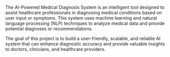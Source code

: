 The AI-Powered Medical Diagnosis System is an intelligent tool designed to assist healthcare professionals in diagnosing medical conditions based on user input or symptoms. This system uses machine learning and natural language processing (NLP) techniques to analyze medical data and provide potential diagnoses or recommendations.

The goal of this project is to build a user-friendly, scalable, and reliable AI system that can enhance diagnostic accuracy and provide valuable insights to doctors, clinicians, and healthcare providers.
